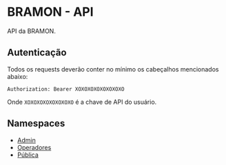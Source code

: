 # BRAMON - API

API da BRAMON.

## Autenticação

Todos os requests deverão conter no mínimo os cabeçalhos mencionados abaixo:

```
Authorization: Bearer XOXOXOXOXOXOXOXO
```

Onde `XOXOXOXOXOXOXOXO` é a chave de API do usuário.


## Namespaces

- [Admin](admin/README.md)
- [Operadores](operators/README.md)
- [Pública](public/README.md)
